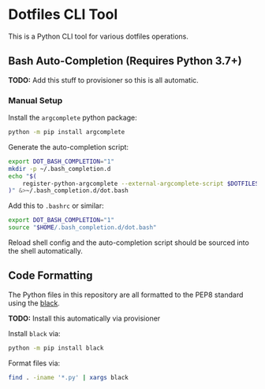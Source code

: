 # Dotfiles CLI Tool

This is a Python CLI tool for various dotfiles operations.

## Bash Auto-Completion (Requires Python 3.7+)

**TODO:** Add this stuff to provisioner so this is all automatic.

### Manual Setup

Install the `argcomplete` python package:

```bash
python -m pip install argcomplete
```

Generate the auto-completion script:

```bash
export DOT_BASH_COMPLETION="1"
mkdir -p ~/.bash_completion.d
echo "$(
    register-python-argcomplete --external-argcomplete-script $DOTFILES/cli/dot.py dot
)" &>~/.bash_completion.d/dot.bash
```

Add this to `.bashrc` or similar:

```bash
export DOT_BASH_COMPLETION="1"
source "$HOME/.bash_completion.d/dot.bash"
```

Reload shell config and the auto-completion script should be sourced into the
shell automatically.

## Code Formatting

The Python files in this repository are all formatted to the PEP8 standard
using the [black](https://black.readthedocs.io/en/stable/).

**TODO:** Install this automatically via provisioner

Install `black` via:

```bash
python -m pip install black
```

Format files via:

```bash
find . -iname '*.py' | xargs black
```
